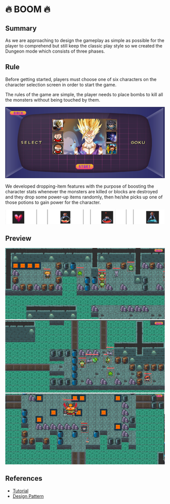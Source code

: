 # :fire: BOOM :fire:

## Summary

As we are approaching to design the gameplay as simple as possible for the player to comprehend but still keep the classic play style so we created the Dungeon mode which consists of three phases.

## Rule

Before getting started, players must choose one of six characters on the character selection screen in order to start the game.

The rules of the game are simple, the player needs to place bombs to kill all the monsters without being touched by them.

![Character selection](/res/images/preview/character-selection.png)

We developed dropping-item features with the purpose of boosting the character stats whenever the monsters are killed or blocks are destroyed and they drop some power-up items randomly, then he/she picks up one of those potions to gain power for the character.

![Item](/res/images/preview/item.png)

## Preview

![Phase01](/res/images/preview/phase01.png)
![Phase02](/res/images/preview/phase02.png)
![Phase03](/res/images/preview/phase03.png)

## References

+ [Tutorial](https://www.youtube.com/watch?v=dEKs-3GhVKQ&list=PLah6faXAgguMnTBs3JnEJY0shAc18XYQZ)
+ [Design Pattern](https://sourcemaking.com/)

